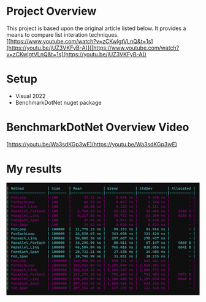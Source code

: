 # Project Overview
This project is based upon the original article listed below. It provides a means to compare list interation techniques.
[[https://www.youtube.com/watch?v=zCKwlgtVLnQ&t=1s](https://youtu.be/jUZ3VKFyB-A)]([https://www.youtube.com/watch?v=zCKwlgtVLnQ&t=1s](https://youtu.be/jUZ3VKFyB-A))

# Setup
* Visual 2022
* BenchmarkDotNet nuget package

# BenchmarkDotNet Overview Video
[https://youtu.be/Wa3sdKGp3wE](https://youtu.be/Wa3sdKGp3wE)
# My results
<img src="https://github.com/itaylorm/FastListIterationApp/blob/main/InteratorResults.png"/>

